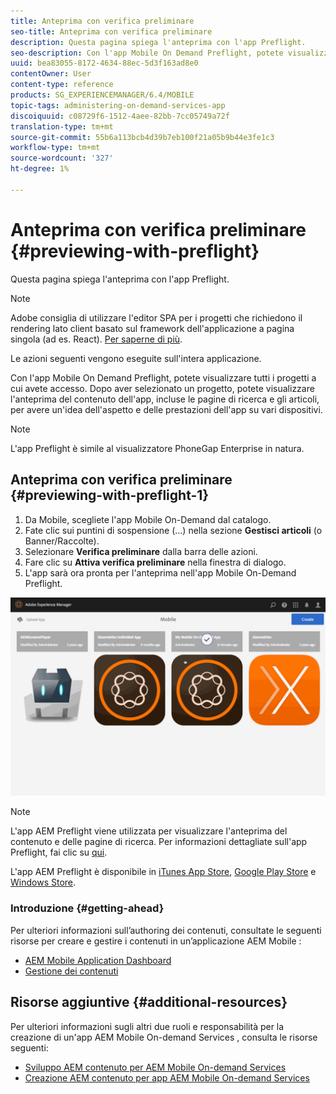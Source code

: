 ```yaml
---
title: Anteprima con verifica preliminare
seo-title: Anteprima con verifica preliminare
description: Questa pagina spiega l'anteprima con l'app Preflight.
seo-description: Con l'app Mobile On Demand Preflight, potete visualizzare tutti i progetti a cui avete accesso. Segui questa pagina per saperne di più.
uuid: bea83055-8172-4634-88ec-5d3f163ad8e0
contentOwner: User
content-type: reference
products: SG_EXPERIENCEMANAGER/6.4/MOBILE
topic-tags: administering-on-demand-services-app
discoiquuid: c08729f6-1512-4aee-82bb-7cc05749a72f
translation-type: tm+mt
source-git-commit: 55b6a113bcb4d39b7eb100f21a05b9b44e3fe1c3
workflow-type: tm+mt
source-wordcount: '327'
ht-degree: 1%

---
```



# Anteprima con verifica preliminare {#previewing-with-preflight}

Questa pagina spiega l&#39;anteprima con l&#39;app Preflight.

>[!NOTE]
>
> Adobe consiglia di utilizzare l&#39;editor SPA per i progetti che richiedono il rendering lato client basato sul framework dell&#39;applicazione a pagina singola (ad es. React). [Per saperne di più](/help/sites-developing/spa-overview.md).

Le azioni seguenti vengono eseguite sull&#39;intera applicazione.

Con l&#39;app Mobile On Demand Preflight, potete visualizzare tutti i progetti a cui avete accesso. Dopo aver selezionato un progetto, potete visualizzare l&#39;anteprima del contenuto dell&#39;app, incluse le pagine di ricerca e gli articoli, per avere un&#39;idea dell&#39;aspetto e delle prestazioni dell&#39;app su vari dispositivi.

>[!NOTE]
>
>L&#39;app Preflight è simile al visualizzatore PhoneGap Enterprise in natura.

## Anteprima con verifica preliminare {#previewing-with-preflight-1}

1. Da Mobile, scegliete l&#39;app Mobile On-Demand dal catalogo.
1. Fate clic sui puntini di sospensione (...) nella sezione **Gestisci articoli** (o Banner/Raccolte).
1. Selezionare **Verifica preliminare** dalla barra delle azioni.
1. Fare clic su **Attiva verifica preliminare** nella finestra di dialogo.
1. L&#39;app sarà ora pronta per l&#39;anteprima nell&#39;app Mobile On-Demand Preflight.

![chlimage_1-8](assets/chlimage_1-8.gif)

>[!NOTE]
>
>L&#39;app AEM Preflight viene utilizzata per visualizzare l&#39;anteprima del contenuto e delle pagine di ricerca. Per informazioni dettagliate sull&#39;app Preflight, fai clic su [qui](https://helpx.adobe.com/digital-publishing-solution/help/preflight-app.html).
>
>L&#39;app AEM Preflight è disponibile in [iTunes App Store](https://itunes.apple.com/us/app/adobe-experience-manager-mobile/id1042687518?mt=8), [Google Play Store](https://play.google.com/store/apps/details?id=com.adobe.dps.preflight&amp;hl=en) e [Windows Store](https://www.microsoft.com/en-us/store/p/adobe-experience-manager-mobile-preflight/9nblggh5wmxq).

### Introduzione {#getting-ahead}

Per ulteriori informazioni sull’authoring dei contenuti, consultate le seguenti risorse per creare e gestire i contenuti in un’applicazione AEM Mobile :

* [ AEM Mobile Application Dashboard](/help/mobile/mobile-apps-ondemand-application-dashboard.md)
* [Gestione dei contenuti](/help/mobile/mobile-apps-ondemand-manage-content-ondemand.md)

## Risorse aggiuntive {#additional-resources}

Per ulteriori informazioni sugli altri due ruoli e responsabilità per la creazione di un&#39;app AEM Mobile On-demand Services , consulta le risorse seguenti:

* [Sviluppo AEM contenuto per  AEM Mobile On-demand Services](/help/mobile/aem-mobile-on-demand.md)
* [Creazione AEM contenuto per  app AEM Mobile On-demand Services](/help/mobile/mobile-apps-ondemand.md)
